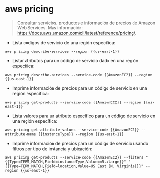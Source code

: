 # aws pricing

> Consultar servicios, productos e información de precios de Amazon Web Services.
> Más información: <https://docs.aws.amazon.com/cli/latest/reference/pricing/>.

- Lista códigos de servicio de una región específica:

`aws pricing describe-services --region {{us-east-1}}`

- Listar atributos para un código de servicio dado en una región específica:

`aws pricing describe-services --service-code {{AmazonEC2}} --region {{us-east-1}}`

- Imprime información de precios para un código de servicio en una región específica:

`aws pricing get-products --service-code {{AmazonEC2}} --region {{us-east-1}}`

- Lista valores para un atributo específico para un código de servicio en una región específica:

`aws pricing get-attribute-values --service-code {{AmazonEC2}} --attribute-name {{instanceType}} --region {{us-east-1}}`

- Imprime información de precios para un código de servicio usando filtros por tipo de instancia y ubicación:

`aws pricing get-products --service-code {{AmazonEC2}} --filters "{{Type=TERM_MATCH,Field=instanceType,Value=m5.xlarge}}" "{{Type=TERM_MATCH,Field=location,Value=US East (N. Virginia)}}" --region {{us-east-1}}`
